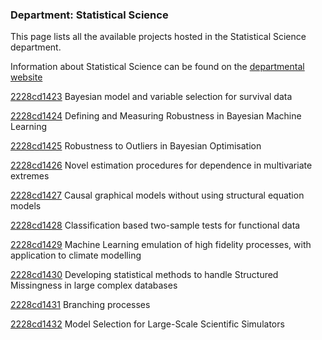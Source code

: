 ### Department: Statistical Science

This page lists all the available projects hosted in the Statistical Science department.

Information about Statistical Science can be found on the [departmental website](https://www.ucl.ac.uk/statistics)

[2228cd1423](../projects/2228cd1423.md) Bayesian model and variable selection for survival data

[2228cd1424](../projects/2228cd1424.md) Defining and Measuring Robustness in Bayesian Machine Learning

[2228cd1425](../projects/2228cd1425.md) Robustness to Outliers in Bayesian Optimisation

[2228cd1426](../projects/2228cd1426.md) Novel estimation procedures for dependence in multivariate extremes

[2228cd1427](../projects/2228cd1427.md) Causal graphical models without using structural equation models

[2228cd1428](../projects/2228cd1428.md) Classification based two-sample tests for functional data

[2228cd1429](../projects/2228cd1429.md) Machine Learning emulation of high fidelity processes, with application to climate modelling

[2228cd1430](../projects/2228cd1430.md) Developing statistical methods to handle Structured Missingness in large complex databases

[2228cd1431](../projects/2228cd1431.md) Branching processes

[2228cd1432](../projects/2228cd1432.md) Model Selection for Large-Scale Scientific Simulators


